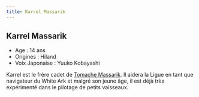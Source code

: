 ```yaml
---
title: Karrel Massarik
---
```


Karrel Massarik
---------------





* Age : 14 ans
* Origines : Hiland
* Voix Japonaise : Yuuko Kobayashi


Karrel est le frère cadet de [Tomache Massarik](uc/victory-gundam/tomache-massarik.html). Il aidera la Ligue en tant que navigateur du White Ark et malgré son jeune âge, il est déjà très expérimenté dans le pilotage de petits vaisseaux.

